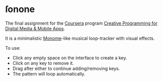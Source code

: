 ſonone
=======

The final assignment for the [Coursera](https://www.coursera.org/) program [Creative Programming for Digital Media & Mobile Apps](https://www.coursera.org/course/digitalmedia).

It is a minimalistic [Monome](http://monome.org/)-like musical loop-tracker with visual effects.

To use:
-	Click any empty space on the interface to create a key.
-	Click on any key to remove it.
-	Drag after either to continue adding/removing keys.
-	The pattern will loop automatically.
